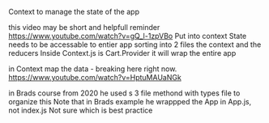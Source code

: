 Context to manage the state of the app

this video may be short and helpfull reminder https://www.youtube.com/watch?v=gQ_l-1zpVBo
Put into context State needs to be accessable to entier app
sorting into 2 files the context and the reducers
Inside Context.js is Cart.Provider it will wrap the entire app

in Context map the data - breaking here right now. https://www.youtube.com/watch?v=HptuMAUaNGk

in Brads course from 2020 he used s 3 file methond with types file to organize this
Note that in Brads example he wrappped the App in App.js, not index.js
Not sure which is best practice
